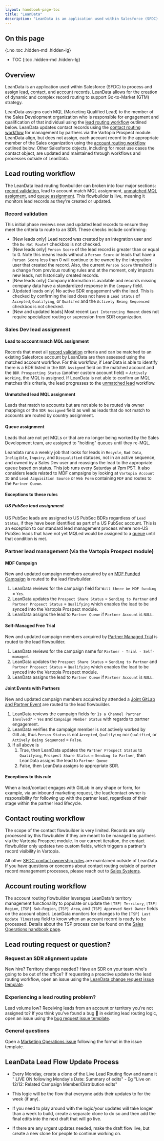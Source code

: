 ```yaml
---
layout: handbook-page-toc
title: "LeanData"
description: "LeanData is an application used within Salesforce (SFDC) to process and assign lead, contact, and account records."
---
```


## On this page
{:.no_toc .hidden-md .hidden-lg}

- TOC
{:toc .hidden-md .hidden-lg}

## Overview     
LeanData is an application used within Salesforce (SFDC) to process and assign [lead](#lead-routing-workflow), [contact](#contact-routing-workflow), and [account](#account-routing-workflow) records. LeanData allows for the creation of dynamic and complex record routing to support Go-to-Market (GTM) strategy.  

LeanData assigns each MQL (Marketing Qualified Lead) to the member of the Sales Development organization who is responsible for engagement and qualification of that individual using the [lead routing workflow](#lead-routing-workflow) outlined below. LeanData updates contact records using the [contact routing workflow](#contact-routing-workflow) for management by partners via the Vartopia Prospect module. LeanData align, but does not assign, each account record to the appropriate member of the Sales organization using the [account routing workflow](#account-routing-workflow) outlined below. Other Salesforce objects, including for most use cases the contact object, are updated and maintained through workflows and processes outside of LeanData. 

## Lead routing workflow
The LeanData lead routing flowbuilder can broken into four major sections: [record validation](#record-validation), lead to account match MQL assignment, [unmatched MQL assigment](#unmatched-lead-mql-assignment), and [queue assignment](#queue-assignment). This flowbuilder is live, meaning it monitors lead records as they're created or updated. 

### Record validation
This initial phase reviews new and updated lead records to ensure they meet the criteria to route to an SDR. These checks include confirming:
- [New leads only] Lead record was created by an integration user and the `Do Not Route?` checkbox is not checked.
- [New leads only] `Person Score` of the lead record is greater than or equal to 0. Note this means leads without a `Person Score` or leads that have a `Person Score` less than 0 will continue to be owned by the integration user that created the record. Also, the current `Person Score` threshold is a change from previous routing rules and at the moment, only impacts new leads, not historically created records.
- [New leads only] Company information is available and records missing company data have a standardized response in the `Company` field.
- [Updated leads only] No active SDR engagement with the lead. This is checked by confirming the lead does not have a `Lead Status` of `Accepted`, `Qualifying`, or `Qualifed` and the `Actively Being Sequenced` checkbox is not checked.
- [New and updated leads] Most recent `Last Interesting Moment` does not require specialized routing or supression from SDR organization.

### Sales Dev lead assignment
#### Lead to account match MQL assignment
Records that meet all [record validation](#record-validation) criteria and can be matched to an existing Salesforce account by LeanData are then assessed using the matched account workflow. For this workflow, if LeanData is able to identify there is a BDR listed in the `BDR Assigned` field on the matched account and the `BDR Prospecting Status` (another custom account field) = `Actively Working`, the MQL is assigned. If LeanData is not able to confirm an MQL matches this criteria, the lead progresses to the [unmatched lead](#unmatched-lead-mql-assignment) workflow.

#### Unmatched lead MQL assignment
Leads that match to accounts but are not able to be routed via owner mappings or the `SDR Assigned` field as well as leads that do not match to accounts are routed by country assignment.

#### Queue assignment
Leads that are not yet MQLs or that are no longer being worked by the Sales Development team, are assigned to "holding" queues until they re-MQL. 

Leandata runs a weekly job that looks for leads in `Recycle`, `Bad Data`, `Ineligible`, `Inquiry`, and `Disqualified` statuses, not in an active sequence, and owned by a Sales Dev user and reassigns the lead to the appropriate queue based on status. This job runs every Saturday at 7pm PST. It also considers leads related to MDF campaigns by looking at `Vartopia Account ID` and `Lead Acquisition Source` or `Web Form` containing `MDF` and routes to the `Partner Queue`.

#### Exceptions to these rules
##### US PubSec lead assignment
US PubSec leads are assigned to US PubSec BDRs regardless of `Lead Status`, if they have been identified as part of a US PubSec account. This is an exception to our standard lead management process where non-US PubSec leads that have not yet MQLed would be assigned to a [queue](#queue-assignment) until that condition is met.  

### Partner lead management (via the Vartopia Prospect module)
#### MDF Campaign
New and updated campaign members acquired by an [MDF Funded Campaign](https://about.gitlab.com/handbook/marketing/channel-marketing/partner-campaigns/#partner-only-campaigns---mdf-funded) is routed to the lead flowbuilder.

1. LeanData reviews for the campaign field for `Will there be MDF funding` = `Yes`.
1. LeanData updates the `Prospect Share Status` = `Sending to Partner` and `Partner Propsect Status` = `Qualifying` which enables the lead to be synced into the Vartopia Prospect module.
1. LeanData assigns the lead to `Partner Queue` if `Partner Account` is `NULL`.

#### Self-Managed Free Trial

New and updated campaign members acquired by [Partner Managed Trial](https://about.gitlab.com/handbook/marketing/channel-marketing/partner-campaigns/#trials-from-partners) is routed to the lead flowbuilder.

1. LeanData reviews for the campaign name for `Partner - Trial - Self-managed`.
1. LeanData updates the `Prospect Share Status` = `Sending to Partner` and `Partner Propsect Status` = `Qualifying` which enables the lead to be synced into the Vartopia Prospect module.
1. LeanData assigns the lead to `Partner Queue` if `Partner Account` is `NULL`.

#### Joint Events with Partners

New and updated campaign members acquired by attended a [Joint GitLab and Partner Event](https://about.gitlab.com/handbook/marketing/channel-marketing/partner-campaigns/#joint-gitlab-and-partner-events) are routed to the lead flowbuilder.

1. LeanData reviews the campaign fields for `Is a Channel Partner Involved?` = `Yes` and `Campaign Member Status` with regards to partner engagement.
1. LeanData verifies the campaign member is not actively worked by GitLab, thus `Person Status` is not `Accepted`, `Qualifying` nor `Qualified`, or `Actively Being Sequenced` = `False`.
1. If all above is
    1. True, then LeanData updates the `Partner Prospect Status` to `Qualifying`, `Prospect Share Status` = `Sending to Partner`, then LeanData assigns the lead to `Partner Queue`
    1. False, then LeanData assigns to appropriate SDR.

#### Exceptions to this rule
When a lead/contact engages with GitLab in any shape or form, for example, via an inbound marketing request, the lead/contact owner is responsibility for following up with the partner lead, regardless of their stage within the partner lead lifecycle.

## Contact routing workflow
The scope of the contact flowbuilder is very limited. Records are only processed by this flowbuilder if they are meant to be managed by partners via the Vartopia Prospect module. In our current iteration, the contact flowbuilder only updates two custom fields, which triggers a partner's record visibility in Vartopia. 

All other [SFDC contact ownership rules](https://about.gitlab.com/handbook/sales/field-operations/gtm-resources/#changing-contact-ownership-in-salesforce) are maintained outside of LeanData. If you have questions or concerns about contact routing outside of partner record management processes, please reach out to [Sales Systems](https://about.gitlab.com/handbook/sales/field-operations/sales-systems/).

## Account routing workflow
The account routing flowbuilder leverages LeanData's territory management functionality to populate or update the `[TSP] Territory`, `[TSP] Region`, `[TSP] Sub-Region`, `[TSP] Area`, and `[TSP] Approved Next Owner` fields on the account object. LeanData monitors for changes to the `[TSP] Last Update Timestamp` field to know when an account record is ready to be processed. Details about the TSP process can be found on the [Sales Operations handbook page](https://about.gitlab.com/handbook/sales/field-operations/sales-operations/#territory-success-planning-tsp). 

## Lead routing request or question?

### Request an SDR alignment update
New hire? Territory change needed? Have an SDR on your team who's going to be out of the office? If requesting a proactive update to the lead routing workflow, open an issue using the [LeanData change request issue template](https://gitlab.com/gitlab-com/marketing/marketing-operations/-/issues/new?issuable_template=leandata_change_sdralignment).

### Experiencing a lead routing problem?
Lead volume low? Receiving leads from an account or territory you're not assigned to? If you think you've found a bug :bug: in existing lead routing logic, open an issue using the [bug request issue template](https://gitlab.com/gitlab-com/marketing/marketing-operations/-/issues/new?issuable_template=bug_request). 

### General questions
Open a [Marketing Operations issue](https://gitlab.com/gitlab-com/marketing/marketing-operations/-/issues/new) following the format in the issue template.


## LeanData Lead Flow Update Process

- Every Monday, create a clone of the Live Lead Routing flow and name it " LIVE ON following Monday's Date: Summary of edits" - Eg "Live on 12/12: Related Campaign Member/Distribution edits"

- This logic will be the flow that everyone adds their updates to for the week (if any).

- If you need to play around with the logic/your updates will take longer than a week to build, create a separate clone to do so and then add the final edits into the next draft that will go live.

- If there are any urgent updates needed, make the draft flow live, but create a new clone for people to continue working on.

